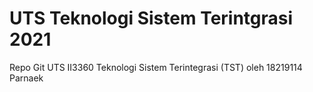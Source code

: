 # UTS Teknologi Sistem Terintgrasi 2021
Repo Git UTS II3360 Teknologi Sistem Terintegrasi (TST) oleh 18219114 Parnaek
